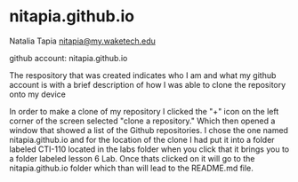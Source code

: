# nitapia.github.io

Natalia Tapia nitapia@my.waketech.edu

github account: nitapia.github.io

The respository that was created indicates who I am and what my github account is with a brief description of how I was able to clone the repository onto my device 

In order to make a clone of my repository I clicked the "+" icon on the left corner of the screen selected "clone a repository." Which then opened a window that showed a list of the Github repositories. I chose the one named nitapia.github.io and for the location of the clone I had put it into a folder labeled CTI-110 located in the labs folder when you click that it brings you to a folder labeled lesson 6 Lab. Once thats clicked on it will go to the nitapia.github.io folder which than will lead to the README.md file.


